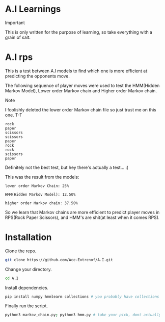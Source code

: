 # A.I Learnings
> [!IMPORTANT]
> This is only written for the purpose of learning, so take everything with a grain of salt.

# A.I rps
This is a test between A.I models to find which one is more efficient at predicting the opponents move.

The following sequence of player moves were used to test the HMM(Hidden Markov Model), Lower order Markov chain and Higher order Markov chain.

> [!NOTE]
> I foolishly deleted the lower order Markov chain file so just trust me on this one. T-T

```
rock
paper
scissors
scissors
paper
rock
rock
scissors
paper
```

Definitely not the best test, but hey there's actually a test... :)

This was the result from the models: 
```
lower order Markov Chain: 25%

HMM(Hidden Markov Model): 12.50%

higher order Markov chain: 37.50%
```

So we learn that Markov chains are more efficient to predict player moves in RPS(Rock Paper Scissors), and HMM's are shit(at least when it comes RPS).

# Installation
Clone the repo.

```sh
git clone https://github.com/Ace-Extrenof/A.I.git
```

Change your directory.

```sh
cd A.I
```

Install dependencies.

```sh
pip install numpy hmmlearn collections # you probably have collections installed but it doesn't hurt to try anyway.
```

Finally run the script.

```sh
python3 markov_chain.py; python3 hmm.py # take your pick, dont actually run this command...
```
